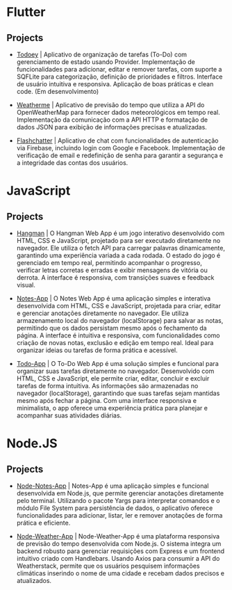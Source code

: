 # Flutter

## Projects

- [Todoey](https://github.com/victormendes1993/Todoey) | Aplicativo de organização de tarefas (To-Do) com gerenciamento de estado usando Provider. Implementação de funcionalidades para adicionar, editar e remover tarefas, com suporte a SQFLite para categorização, definição de prioridades e filtros. Interface de usuário intuitiva e responsiva. Aplicação de boas práticas e clean code. (Em desenvolvimento)
  
- [Weatherme](https://github.com/victormendes1993/Weatherme) | Aplicativo de previsão do tempo que utiliza a API do OpenWeatherMap para fornecer dados meteorológicos em tempo real. Implementação da comunicação com a API HTTP e formatação de dados JSON para exibição de informações precisas e atualizadas.
  
- [Flashchatter](https://github.com/victormendes1993/Flashchatter) | Aplicativo de chat com funcionalidades de autenticação via Firebase, incluindo login com Google e Facebook. Implementação de verificação de email e redefinição de senha para garantir a segurança e a integridade das contas dos usuários. 

# JavaScript

## Projects

- [Hangman](https://github.com/victormendes1993/Hangman) | O Hangman Web App é um jogo interativo desenvolvido com HTML, CSS e JavaScript, projetado para ser executado diretamente no navegador. Ele utiliza o fetch API para carregar palavras dinamicamente, garantindo uma experiência variada a cada rodada. O estado do jogo é gerenciado em tempo real, permitindo acompanhar o progresso, verificar letras corretas e erradas e exibir mensagens de vitória ou derrota. A interface é responsiva, com transições suaves e feedback visual.

- [Notes-App](https://github.com/victormendes1993/notes-app) | O Notes Web App é uma aplicação simples e interativa desenvolvida com HTML, CSS e JavaScript, projetada para criar, editar e gerenciar anotações diretamente no navegador. Ele utiliza armazenamento local do navegador (localStorage) para salvar as notas, permitindo que os dados persistam mesmo após o fechamento da página. A interface é intuitiva e responsiva, com funcionalidades como criação de novas notas, exclusão e edição em tempo real. Ideal para organizar ideias ou tarefas de forma prática e acessível.

- [Todo-App](https://github.com/victormendes1993/Todo-App) | O To-Do Web App é uma solução simples e funcional para organizar suas tarefas diretamente no navegador. Desenvolvido com HTML, CSS e JavaScript, ele permite criar, editar, concluir e excluir tarefas de forma intuitiva. As informações são armazenadas no navegador (localStorage), garantindo que suas tarefas sejam mantidas mesmo após fechar a página. Com uma interface responsiva e minimalista, o app oferece uma experiência prática para planejar e acompanhar suas atividades diárias.

# Node.JS

## Projects

- [Node-Notes-App](https://github.com/victormendes1993/Node-Notes-App) | Notes-App é uma aplicação simples e funcional desenvolvida em Node.js, que permite gerenciar anotações diretamente pelo terminal. Utilizando o pacote Yargs para interpretar comandos e o módulo File System para persistência de dados, o aplicativo oferece funcionalidades para adicionar, listar, ler e remover anotações de forma prática e eficiente.

- [Node-Weather-App](https://github.com/victormendes1993/Served-Weather) | Node-Weather-App é uma plataforma responsiva de previsão do tempo desenvolvida com Node.js. O sistema integra um backend robusto para gerenciar requisições com Express e um frontend intuitivo criado com Handlebars. Usando Axios para consumir a API do Weatherstack, permite que os usuários pesquisem informações climáticas inserindo o nome de uma cidade e recebam dados precisos e atualizados.
